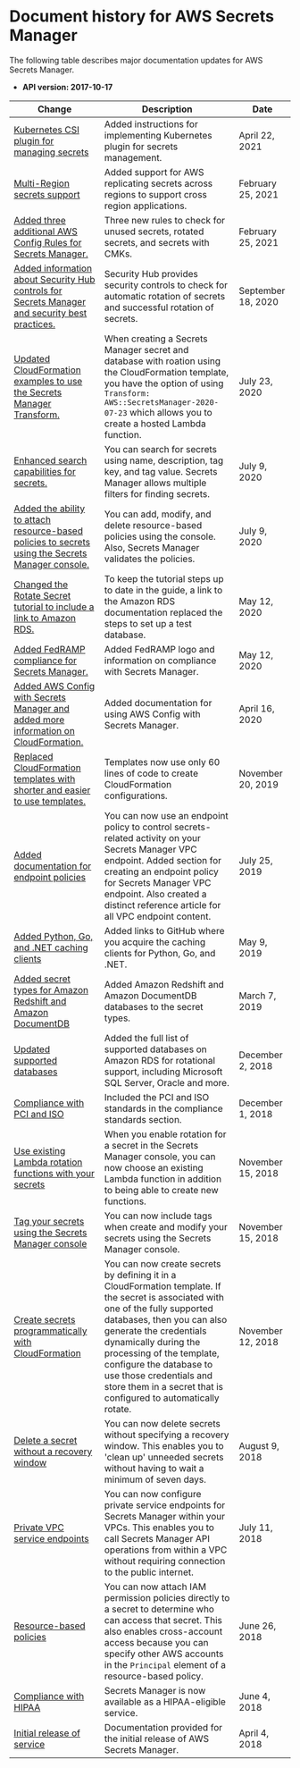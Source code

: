 # Document history for AWS Secrets Manager<a name="document-history"></a>

The following table describes major documentation updates for AWS Secrets Manager\.
+ **API version: 2017\-10\-17**

| Change | Description | Date | 
| --- |--- |--- |
| [Kubernetes CSI plugin for managing secrets](#document-history) | Added instructions for implementing Kubernetes plugin for secrets management\. | April 22, 2021 | 
| [Multi\-Region secrets support](https://docs.aws.amazon.com/secretsmanager/latest/userguide/create-manage-multi-region-secrets.html) | Added support for AWS replicating secrets across regions to support cross region applications\. | February 25, 2021 | 
| [Added three additional AWS Config Rules for Secrets Manager\.](https://docs.aws.amazon.com/secretsmanager/latest/userguide/integrating_awsconfig.html) | Three new rules to check for unused secrets, rotated secrets, and secrets with CMKs\. | February 25, 2021 | 
| [Added information about Security Hub controls for Secrets Manager and security best practices\.](#document-history) | Security Hub provides security controls to check for automatic rotation of secrets and successful rotation of secrets\.  | September 18, 2020 | 
| [Updated CloudFormation examples to use the Secrets Manager Transform\.](https://docs.aws.amazon.com/secretsmanager/latest/userguide/integrating_cloudformation.html) | When creating a Secrets Manager secret and database with roation using the CloudFormation template, you have the option of using `Transform: AWS::SecretsManager-2020-07-23` which allows you to create a hosted Lambda function\. | July 23, 2020 | 
| [Enhanced search capabilities for secrets\.](https://docs.aws.amazon.com/secretsmanager/latest/userguide/manage_search-secret.html) | You can search for secrets using name, description, tag key, and tag value\. Secrets Manager allows multiple filters for finding secrets\. | July 9, 2020 | 
| [Added the ability to attach resource\-based policies to secrets using the Secrets Manager console\.](https://docs.aws.amazon.com/secretsmanager/latest/userguide/manage_secret-policy.html) | You can add, modify, and delete resource\-based policies using the console\. Also, Secrets Manager validates the policies\. | July 9, 2020 | 
| [Changed the Rotate Secret tutorial to include a link to Amazon RDS\. ](https://docs.aws.amazon.com/secretsmanager/latest/userguide/tutorials_db-rotate.html) | To keep the tutorial steps up to date in the guide, a link to the Amazon RDS documentation replaced the steps to set up a test database\. | May 12, 2020 | 
| [Added FedRAMP compliance for Secrets Manager\. ](https://docs.aws.amazon.com/secretsmanager/latest/userguide/asm_compliance.html) | Added FedRAMP logo and information on compliance with Secrets Manager\. | May 12, 2020 | 
| [Added AWS Config with Secrets Manager and added more information on CloudFormation\. ](#document-history) | Added documentation for using AWS Config with Secrets Manager\. | April 16, 2020 | 
| [Replaced CloudFormation templates with shorter and easier to use templates\. ](#document-history) | Templates now use only 60 lines of code to create CloudFormation configurations\. | November 20, 2019 | 
| [Added documentation for endpoint policies ](https://docs.aws.amazon.com/secretsmanager/latest/userguide/vpc-endpoint-overview.html#vpc-endpoint-policy) | You can now use an endpoint policy to control secrets\-related activity on your Secrets Manager VPC endpoint\. Added section for creating an endpoint policy for Secrets Manager VPC endpoint\. Also created a distinct reference article for all VPC endpoint content\. | July 25, 2019 | 
| [Added Python, Go, and \.NET caching clients ](https://docs.aws.amazon.com/secretsmanager/latest/userguide/manage_retrieve-secret.html#use-client-side-caching-components) | Added links to GitHub where you acquire the caching clients for Python, Go, and \.NET\. | May 9, 2019 | 
| [Added secret types for Amazon Redshift and Amazon DocumentDB ](https://docs.aws.amazon.com/secretsmanager/latest/userguide/manage_create-basic-secret.html) | Added Amazon Redshift and Amazon DocumentDB databases to the secret types\. | March 7, 2019 | 
| [Updated supported databases](https://docs.aws.amazon.com/secretsmanager/latest/userguide/intro.html#full-rotation-support) | Added the full list of supported databases on Amazon RDS for rotational support, including Microsoft SQL Server, Oracle and more\. | December 2, 2018 | 
| [Compliance with PCI and ISO](https://docs.aws.amazon.com/secretsmanager/latest/userguide/intro.html#asm_compliance) | Included the PCI and ISO standards in the compliance standards section\. | December 1, 2018 | 
| [Use existing Lambda rotation functions with your secrets](https://docs.aws.amazon.com/secretsmanager/latest/userguide/enable-rotation-rds.html) | When you enable rotation for a secret in the Secrets Manager console, you can now choose an existing Lambda function in addition to being able to create new functions\. | November 15, 2018 | 
| [Tag your secrets using the Secrets Manager console](https://docs.aws.amazon.com/secretsmanager/latest/userguide/manage_update-secret.html#proc-tags) | You can now include tags when create and modify your secrets using the Secrets Manager console\. | November 15, 2018 | 
| [Create secrets programmatically with CloudFormation ](https://docs.aws.amazon.com/secretsmanager/latest/userguide/integrating_cloudformation.html) | You can now create secrets by defining it in a CloudFormation template\. If the secret is associated with one of the fully supported databases, then you can also generate the credentials dynamically during the processing of the template, configure the database to use those credentials and store them in a secret that is configured to automatically rotate\. | November 12, 2018 | 
| [Delete a secret without a recovery window](https://docs.aws.amazon.com/secretsmanager/latest/userguide/manage_delete-restore-secret.html) | You can now delete secrets without specifying a recovery window\. This enables you to 'clean up' unneeded secrets without having to wait a minimum of seven days\. | August 9, 2018 | 
| [Private VPC service endpoints](https://docs.aws.amazon.com/secretsmanager/latest/userguide/rotation-network-rqmts.html) | You can now configure private service endpoints for Secrets Manager within your VPCs\. This enables you to call Secrets Manager API operations from within a VPC without requiring connection to the public internet\. | July 11, 2018 | 
| [Resource\-based policies](https://docs.aws.amazon.com/secretsmanager/latest/userguide/auth-and-access_resource-based-policies.html) | You can now attach IAM permission policies directly to a secret to determine who can access that secret\. This also enables cross\-account access because you can specify other AWS accounts in the `Principal` element of a resource\-based policy\. | June 26, 2018 | 
| [Compliance with HIPAA](https://docs.aws.amazon.com/secretsmanager/latest/userguide/intro.html#asm_compliance) | Secrets Manager is now available as a HIPAA\-eligible service\. | June 4, 2018 | 
| [Initial release of service](https://docs.aws.amazon.com/secretsmanager/latest/userguide/intro.html) | Documentation provided for the initial release of AWS Secrets Manager\. | April 4, 2018 | 